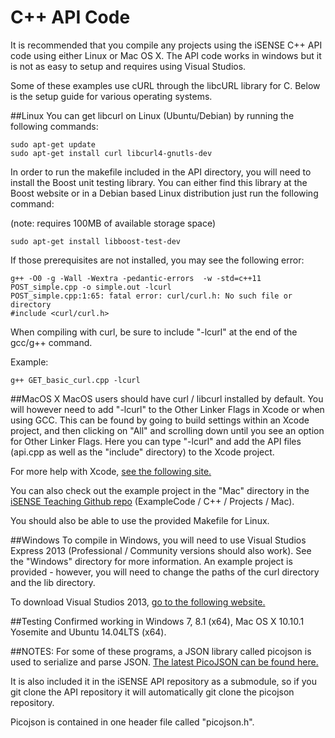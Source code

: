 C++ API Code
================

It is recommended that you compile any projects using the iSENSE C++ API code using either Linux or Mac OS X. The API code works in windows but it is not as easy to setup and requires using Visual Studios.

Some of these examples use cURL through the libcURL library for C. Below is the setup guide for various operating systems.

##Linux
You can get libcurl on Linux (Ubuntu/Debian) by running the following commands:

```
sudo apt-get update
sudo apt-get install curl libcurl4-gnutls-dev
```

In order to run the makefile included in the API directory, you will need to install the Boost unit testing library. You can either find this library at the Boost website or in a Debian based Linux distribution just run the following command:

(note: requires 100MB of available storage space)

```
sudo apt-get install libboost-test-dev
```

If those prerequisites are not installed, you may see the following error:

```
g++ -O0 -g -Wall -Wextra -pedantic-errors  -w -std=c++11 POST_simple.cpp -o simple.out -lcurl
POST_simple.cpp:1:65: fatal error: curl/curl.h: No such file or directory
#include <curl/curl.h>
```

When compiling with curl, be sure to include "-lcurl" at the end of the gcc/g++ command.

Example:

```
g++ GET_basic_curl.cpp -lcurl
```

##MacOS X
MacOS users should have curl / libcurl installed by default.
You will however need to add "-lcurl" to the Other Linker Flags in Xcode or when using GCC.
This can be found by going to build settings within an Xcode project, and then clicking on "All"
and scrolling down until you see an option for Other Linker Flags. Here you can type "-lcurl" and
add the API files (api.cpp as well as the "include" directory) to the Xcode project.

For more help with Xcode, [see the following site.](http://docs.millennialmedia.com/iOS-SDK/iOSAddingLinkerFlag.html)

You can also check out the example project in the "Mac" directory in the
[iSENSE Teaching Github repo](https://github.com/isenseDev/Teaching) (ExampleCode / C++ / Projects / Mac).

You should also be able to use the provided Makefile for Linux.

##Windows
To compile in Windows, you will need to use Visual Studios Express 2013 (Professional / Community versions should also work).
See the "Windows" directory for more information. An example project is provided - however, you will need to change
the paths of the curl directory and the lib directory.

To download Visual Studios 2013, [go to the following website.](http://www.visualstudio.com/)

##Testing
Confirmed working in Windows 7, 8.1 (x64), Mac OS X 10.10.1 Yosemite and Ubuntu 14.04LTS (x64).


##NOTES:
For some of these programs, a JSON library called picojson is used to serialize and parse JSON.
[The latest PicoJSON can be found here.](https://raw.githubusercontent.com/kazuho/picojson/master/picojson.h)

It is also included it in the iSENSE API repository as a submodule, so if you git clone the API repository it will automatically
git  clone the picojson repository.

Picojson is contained in one header file called "picojson.h".
